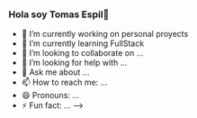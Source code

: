 ### Hola soy Tomas Espil👋

- 🔭 I’m currently working on personal proyects 
- 🌱 I’m currently learning FullStack 
- 👯 I’m looking to collaborate on ...
- 🤔 I’m looking for help with ...
- 💬 Ask me about ...
- 📫 How to reach me: ...
- 😄 Pronouns: ...
- ⚡ Fun fact: ...
-->
